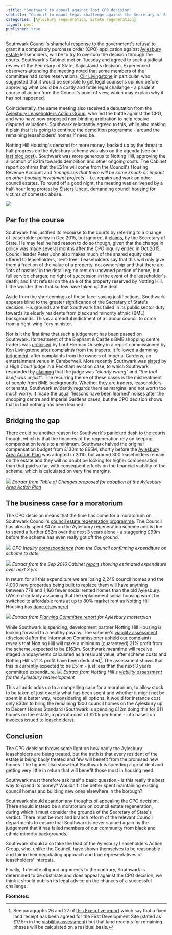 ```yaml
---
-title: "Southwark to appeal against lost CPO decision"
subtitle: "Council to mount legal challenge against the Secretary of State"
categories: [Aylesbury regeneration, Estate regeneration]
layout: post
published: true
---
```

Southwark Council's shameful response to the government's refusal to grant it a compulsory purchase order (CPO) application against  [Aylesbury estate](http://35percent.org/aylesbury-estate) leaseholders, will be to try to overturn the decision through the courts.  Southwark's Cabinet met on Tuesday and agreed to seek a judicial review of the Secretary of State, Sajid Javid's decision.
Experienced observers attending the meeting noted that some members of the committee had some reservations, [Cllr Livingstone](https://twitter.com/livingstone_rj) in particular, who suggested that it would be sensible to get legal counsel's opinion before approving what could be a costly and futile legal challange - a prudent course of action from the Council's point of view, which may explain why it has not happened.

Coincidentally, the same meeting also received a deputation from the [Aylesbury Leaseholders Action Group](http://halag.wordpress.com), who led the battle against the CPO, and who have now proposed non-binding arbitration to help resolve disputed valuations. Southwark reluctantly agreed to this, while also making it plain that it is going to continue the demolition programme - around the remaining leaseholders' homes if need be.

Notting Hill Housing's demand for more money, backed up by the threat to halt progress on the Aylesbury scheme was also on the agenda  (see our [last blog post](http://35percent.org/2016-09-18-aylesbury-compulsory-purchase-order-rejected/#notting-hill-gets-cold-feet)). Southwark was more generous to Notting Hill, approving the allocation of £21m towards demolition and other ongoing costs. The Cabinet report confirms that the £21m will come from the Council's Housing Revenue Account and _'recognises that there will be some knock-on impact on other housing investment projects'_ - i.e. repairs and work on other council estates. To round off a good night, the meeting was enlivened by a half-hour long protest by [Sisters Uncut](http://www.sistersuncut.org), demanding council housing for victims of domestic abuse. 

![](http://35percent.org/img/20sepcabinet.jpg)

## Par for the course

Southwark has justified its recourse to the courts by referring to a change of leaseholder policy in Dec 2015, but ignored, it [claims](http://www.southwark.gov.uk/news/article/2188/southwark_council_will_seek_judicial_review_over_aylesbury_estate_cpo_decision), by the Secretary of State.  He may feel he had reason to do so though, given that the change in policy was made several months after the CPO inquiry ended in Oct 2015.  Council leader Peter John also makes much of the shared equity deal offered to leaseholders, 'rent-free'. Leaseholders say that this will only give them a fraction of the value of a property, not ownership and that there are 'lots of nasties' in the detail eg; no rent on unowned portion of home, but full service charges; no right of succession in the event of the leaseholder's death; and first refusal on the sale of the property reserved by Notting Hill. Little wonder then that so few have taken up the deal.

Aside from the shortcomings of these face-saving justifications, Southwark appears blind to the greater significance of the Secretary of State's decision. His grounds are that Southwark has failed in its public sector duty towards its elderly residents from black and minority ethnic (BME) backgrounds. This is a dreadful indictment of a Labour council to come from a right-wing Tory minister.

Nor is it the first time that such a judgement has been passed on Southwark. Its treatment of the Elephant & Castle's BME shopping centre traders was [criticised](http://35percent.org/2015-11-04-southwark-resolves-to-use-cpo-powers-for-shopping-centre-retailers/) by Lord Herman Ouseley in a report commissioned by Ken Livingstone after complaints from the traders. It followed a [damning judgement](https://www.theguardian.com/uk/2004/apr/06/race.arts), after complaints from the owners of Imperial Gardens, an  entertainment venue in Camberwell. More recently Southwark was [slated](http://www.independent.co.uk/news/uk/crime/judge-blasts-southwark-council-for-evicting-sudanese-tenant-and-destroying-his-possessions-9796994.html) by a High Court judge in a Peckham eviction case, to which Southwark responded by [claiming](http://www.southwarknews.co.uk/news/confusion-surrounds-sudden-resignation-of-labour-councillor/) that the judge was _"clearly wrong"_ and _“the trial itself was unjust”_.  The recurring theme of these cases is the mistreatment of people from BME backgrounds.  Whether they are traders, leaseholders or tenants, Southwark evidently regards them as marginal and not worth too much worry.  It made the usual 'lessons have been learned' noises after the shopping centre and Imperial Gardens cases, but the CPO decision shows that in fact nothing has been learned.

## Bridging the gap
There could be another reason for Southwark's panicked dash to the courts though, which is that the finances of the regeneration rely on keeping compensation levels to a minimum. Southwark halved the original compensation budget from £130m to £65M, shortly before the [Aylesbury Area Action Plan](http://www.southwark.gov.uk/downloads/download/4444/area_action_plans) was adopted in 2010, but around 300 leaseholders remain on the estate and they will no doubt be looking for higher compensation than that paid so far, with consequent effects on the financial viability of the scheme, which is calculated on very fine margins.

![](http://35percent.org/img/Recommended_Changes.png)
*Extract from [Table of Changes proposed for adoption of the Aylesbury Area Action Plan](http://35percent.org/img/Table_of_Recommended_Changes.pdf)*

## The business case for a moratorium 
The CPO decision means that the time has come for a moratorium on Southwark Council's [council estate regeneration programme](http://35percent.org/the-southwark-clearances). The Council has already spent £47m on the Aylesbury regeneration scheme and is due to spend a further £52m over the next 3 years alone - a staggering £99m before the scheme has even really got off the ground. 

![](http://35percent.org/img/expenditure.png)
*CPO Inquiry [correspondence](http://35percent.org/img/alag_cpoinquiry_correspondence.pdf) from the Council confirming expenditure on scheme to date*

![](http://35percent.org/img/aylesburyspendprofile.png)
*Extract from the Sep 2016 Cabinet [report](http://moderngov.southwark.gov.uk/documents/s63817/Report.Aylesbury%20Regeneration%20Delivery.pdf) showing estimated expenditure over next 3 yrs*

In return for all this expenditure we are losing 2,249 council homes and the 4,000 new properties being built to replace them will have anything between 778 and 1,166 fewer social rented homes than the old Aylesbury. (We're charitably assuming that the replacement social housing won't be switched to affordable rents at up to 80% market rent as Notting Hill Housing has [done elsewhere](http://35percent.org/redefining-social-rent/#bermondsey-spa-site-c5-10ap3010)).

![](http://35percent.org/img/aylesburynetloss.png)
*Extract from [Planning Committee report](http://planbuild.southwark.gov.uk/documents/?GetDocument=%7b%7b%7b!Vbu5QpckfYCnJrulzlWyuQ%3d%3d!%7d%7d%7d) for Aylesbury masterplan*

While Southwark is spending, development partner Notting Hill Housing is looking forward to a healthy payday.  The scheme's [viability assessment](/img/document.pdf) (disclosed after the Information Commissioner [upheld our complaint](https://ico.org.uk/media/action-weve-taken/decision-notices/2016/1624349/fs_50589692.pdf)) reveals that Notting Hill will make a minimum (guaranteed) 21% profit from the scheme, expected to be £163m.  Southwark meantime will receive staged landpayments calculated as a residual value, after scheme costs and Notting Hill's 21% profit have been deducted[^1].  The assessment shows that this is currently expected to be £51m - just less than the next 3 years committed expenditure. ![](http://35percent.org/img/profitshare.png)
*Extract from Notting Hill's [viability assessment](http://35percent.org/img/document.pdf) for the Aylesbury redevelopment*

This all adds adds up to a compelling case for a moratorium, to allow stock to be taken of just exactly what has been spent and whether it might not be spent in a better way, reconsidering all options.  It would for instance cost only £30m to bring the remaining 1500 council homes on the Aylesbury up to Decent Homes Standard (Southwark is spending £12m doing this for 611 homes on the estate, a pro-rata cost of £20k per home - info based on [invoices](http://crappistmartin.github.io/images/DHS_MajorWorks_Section20Invoice.pdf) issued to leaseholders).

## Conclusion
The CPO decision throws some light on how badly the Aylesbury leaseholders are being treated, but the truth is that every resident of the estate is being badly treated and few will benefit from the promised new homes. The figures also show that Southwark is spending a great deal and getting very little in return that will benefit those most in housing need.

Southwark must therefore ask itself a basic question - is this really the best way to spend its money?  Wouldn't it be better spent maintaining existing council homes and building new ones elsewhere in the borough?

Southwark should abandon any thoughts of appealing the CPO decision. There should instead be a moratorium on council estate regeneration, during which it must consider the grounds of the Secretary of State's verdict.  There must be root and branch reform of the relevant Council departments to ensure that Southwark is never stained again by the judgement that it has failed members of our community from black and ethnic minority backgrounds.

Southwark should also take the lead of the Aylesbury Leaseholders Action Group, who, unlike the Council, have shown themselves to be reasonable and fair in their negotiating approach and true representatives of leaseholders' interests.

Finally, if despite all good arguments to the contrary, Southwark is determined to be obstinate and does appeal against the CPO decision, we think it should publish its legal advice on the chances of a successful challenge.

__Footnotes:__

[^1]: See paragraphs 26 and 27 of [this Executive report](http://moderngov.southwark.gov.uk/documents/s44910/Report.pdf) which say that a fixed land receipt has been agreed for the First Development Site (stated as £17.5m in the [viabilitiy assessment](http://35percent.org/img/document.pdf)) but that land receipts for remaining phases will be calculated on a residual basis.
